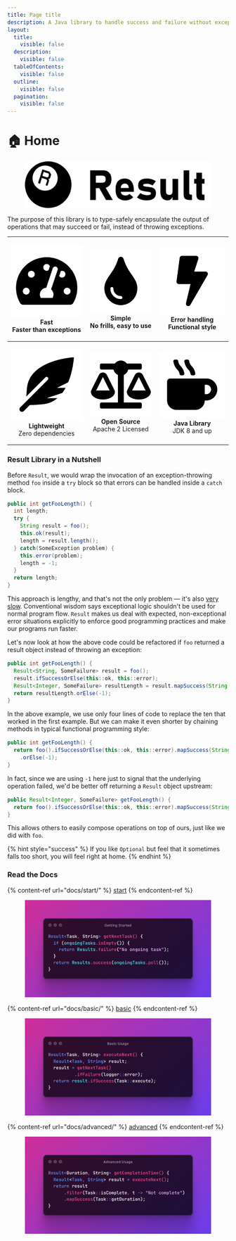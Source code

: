 ```yaml
---
title: Page title
description: A Java library to handle success and failure without exceptions
layout:
  title:
    visible: false
  description:
    visible: false
  tableOfContents:
    visible: false
  outline:
    visible: false
  pagination:
    visible: false
---
```


# 🏠 Home



<div data-full-width="true">

<figure><img src="https://raw.githubusercontent.com/LeakyAbstractions/result/main/docs/result.svg" alt="Result is a Java library to handle success and failure without exceptions." width="563"><figcaption></figcaption></figure>

</div>

The purpose of this library is to type-safely encapsulate the output of operations that may succeed or fail, instead of throwing exceptions.

| <p><img src=".gitbook/assets/tachometer-alt.svg" alt="" data-size="original"><br><strong>Fast</strong><br>Faster than exceptions</p> |      <p><img src=".gitbook/assets/tint.svg" alt="" data-size="original"><br><strong>Simple</strong><br>No frills, easy to use</p>     | <p><img src=".gitbook/assets/bolt.svg" alt="" data-size="original"><br><strong>Error handling</strong><br>Functional style</p> |
| :----------------------------------------------------------------------------------------------------------------------------------: | :-----------------------------------------------------------------------------------------------------------------------------------: | :----------------------------------------------------------------------------------------------------------------------------: |
|  <p><img src=".gitbook/assets/feather-alt.svg" alt="" data-size="original"><br><strong>Lightweight</strong><br>Zero dependencies</p> | <p><img src=".gitbook/assets/balance-scale.svg" alt="" data-size="original"><br><strong>Open Source</strong><br>Apache 2 Licensed</p> |   <p><img src=".gitbook/assets/mug-hot.svg" alt="" data-size="original"><br><strong>Java Library</strong><br>JDK 8 and up</p>  |

### Result Library in a Nutshell

Before `Result`, we would wrap the invocation of an exception-throwing method `foo` inside a `try` block so that errors can be handled inside a `catch` block.

```java
public int getFooLength() {
  int length;
  try {
    String result = foo();
    this.ok(result);
    length = result.length();
  } catch(SomeException problem) {
    this.error(problem);
    length = -1;
  }
  return length;
}
```

This approach is lengthy, and that's not the only problem — it's also [very slow](https://dev.leakyabstractions.com/result-benchmark/). Conventional wisdom says exceptional logic shouldn't be used for normal program flow. `Result` makes us deal with expected, non-exceptional error situations explicitly to enforce good programming practices and make our programs run faster.

Let's now look at how the above code could be refactored if `foo` returned a result object instead of throwing an exception:

```java
public int getFooLength() {
  Result<String, SomeFailure> result = foo();
  result.ifSuccessOrElse(this::ok, this::error);
  Result<Integer, SomeFailure> resultLength = result.mapSuccess(String::length);
  return resultLength.orElse(-1);
}
```

In the above example, we use only four lines of code to replace the ten that worked in the first example. But we can make it even shorter by chaining methods in typical functional programming style:

```java
public int getFooLength() {
  return foo().ifSuccessOrElse(this::ok, this::error).mapSuccess(String::length)
    .orElse(-1);
}
```

In fact, since we are using `-1` here just to signal that the underlying operation failed, we'd be better off returning a `Result` object upstream:

```java
public Result<Integer, SomeFailure> getFooLength() {
  return foo().ifSuccessOrElse(this::ok, this::error).mapSuccess(String::length);
}
```

This allows others to easily compose operations on top of ours, just like we did with `foo`.

{% hint style="success" %}
If you like `Optional` but feel that it sometimes falls too short, you will feel right at home.
{% endhint %}

### Read the Docs

{% content-ref url="docs/start/" %}
[start](docs/start/)
{% endcontent-ref %}

<figure><img src=".gitbook/assets/getting-started.png" alt=""><figcaption></figcaption></figure>

{% content-ref url="docs/basic/" %}
[basic](docs/basic/)
{% endcontent-ref %}

<figure><img src=".gitbook/assets/basic-usage.png" alt=""><figcaption></figcaption></figure>

{% content-ref url="docs/advanced/" %}
[advanced](docs/advanced/)
{% endcontent-ref %}

<figure><img src=".gitbook/assets/advanced-usage.png" alt=""><figcaption></figcaption></figure>
